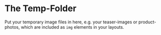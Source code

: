 # The Temp-Folder

Put your temporary image files in here, e.g. your teaser-images or product-photos, which are included as `img` elements in your layouts.

